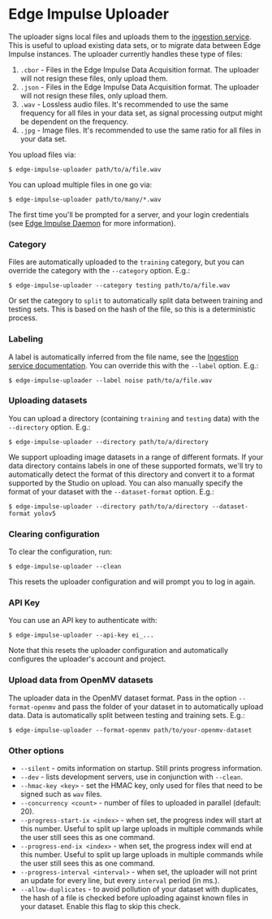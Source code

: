 # Edge Impulse Uploader

The uploader signs local files and uploads them to the [ingestion service](https://docs.edgeimpulse.com/reference/data-ingestion/new-ingestion-api). This is useful to upload existing data sets, or to migrate data between Edge Impulse instances. The uploader currently handles these type of files:

1. `.cbor` - Files in the Edge Impulse Data Acquisition format. The uploader will not resign these files, only upload them.
2. `.json` - Files in the Edge Impulse Data Acquisition format. The uploader will not resign these files, only upload them.
3. `.wav` - Lossless audio files. It's recommended to use the same frequency for all files in your data set, as signal processing output might be dependent on the frequency.
4. `.jpg` - Image files. It's recommended to use the same ratio for all files in your data set.

You upload files via:

```
$ edge-impulse-uploader path/to/a/file.wav
```

You can upload multiple files in one go via:

```
$ edge-impulse-uploader path/to/many/*.wav
```

The first time you'll be prompted for a server, and your login credentials (see [Edge Impulse Daemon](https://docs.edgeimpulse.com/docs/cli-daemon) for more information).

### Category

Files are automatically uploaded to the `training` category, but you can override the category with the `--category` option. E.g.:

```
$ edge-impulse-uploader --category testing path/to/a/file.wav
```

Or set the category to `split` to automatically split data between training and testing sets. This is based on the hash of the file, so this is a deterministic process.

### Labeling

A label is automatically inferred from the file name, see the [Ingestion service documentation](https://docs.edgeimpulse.com/reference/data-ingestion/new-ingestion-api). You can override this with the `--label` option. E.g.:

```
$ edge-impulse-uploader --label noise path/to/a/file.wav
```

### Uploading datasets

You can upload a directory (containing `training` and `testing` data) with the `--directory` option. E.g.:

```
$ edge-impulse-uploader --directory path/to/a/directory
```

We support uploading image datasets in a range of different formats. If your data directory contains labels in one of these supported formats, we'll try to automatically detect the format of this directory and convert it to a format supported by the Studio on upload. You can also manually specify the format of your dataset with the `--dataset-format` option. E.g.:

```
$ edge-impulse-uploader --directory path/to/a/directory --dataset-format yolov5
```

### Clearing configuration

To clear the configuration, run:

```
$ edge-impulse-uploader --clean
```

This resets the uploader configuration and will prompt you to log in again.

### API Key

You can use an API key to authenticate with:

```
$ edge-impulse-uploader --api-key ei_...
```

Note that this resets the uploader configuration and automatically configures the uploader's account and project.

### Upload data from OpenMV datasets

The uploader data in the OpenMV dataset format. Pass in the option `--format-openmv` and pass the folder of your dataset in to automatically upload data. Data is automatically split between testing and training sets. E.g.:

```
$ edge-impulse-uploader --format-openmv path/to/your-openmv-dataset
```

### Other options

* `--silent` - omits information on startup. Still prints progress information.
* `--dev` - lists development servers, use in conjunction with `--clean`.
* `--hmac-key <key>` - set the HMAC key, only used for files that need to be signed such as `wav` files.
* `--concurrency <count>` - number of files to uploaded in parallel (default: 20).
* `--progress-start-ix <index>` - when set, the progress index will start at this number. Useful to split up large uploads in multiple commands while the user still sees this as one command.
* `--progress-end-ix <index>` - when set, the progress index will end at this number. Useful to split up large uploads in multiple commands while the user still sees this as one command.
* `--progress-interval <interval>` - when set, the uploader will not print an update for every line, but every `interval` period (in ms.).
* `--allow-duplicates` - to avoid pollution of your dataset with duplicates, the hash of a file is checked before uploading against known files in your dataset. Enable this flag to skip this check.
